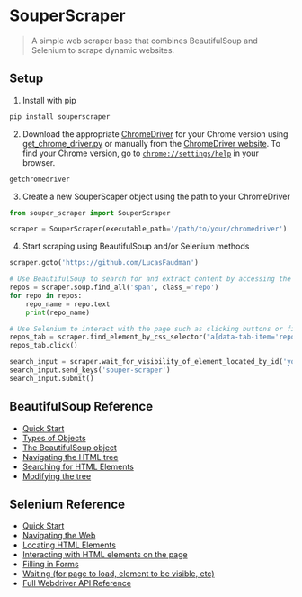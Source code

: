 # SouperScraper

> A simple web scraper base that combines BeautifulSoup and Selenium to scrape dynamic websites.


## Setup
1. Install with pip
```bash
pip install souperscraper
```

2. Download the appropriate [ChromeDriver](https://sites.google.com/a/chromium.org/chromedriver/downloads) for your Chrome version using [get_chrome_driver.py](https://github.com/LucasFaudman/souper-scraper/blob/main/src/souperscraper/getchromedriver.py) or manually from the [ChromeDriver website](https://sites.google.com/a/chromium.org/chromedriver/downloads). To find your Chrome version, go to [`chrome://settings/help`](chrome://settings/help) in your browser.
```bash
getchromedriver
```

3. Create a new SouperScaper object using the path to your ChromeDriver
```python
from souper_scraper import SouperScraper

scraper = SouperScraper(executable_path='/path/to/your/chromedriver')
```

4. Start scraping using BeautifulSoup and/or Selenium methods
```python
scraper.goto('https://github.com/LucasFaudman')

# Use BeautifulSoup to search for and extract content by accessing the scraper's 'soup' attribute or with the 'soup_find' / 'soup_find_all' methods
repos = scraper.soup.find_all('span', class_='repo')
for repo in repos:
    repo_name = repo.text
    print(repo_name)

# Use Selenium to interact with the page such as clicking buttons or filling out forms by accessing the scraper's find_element_by_* / find_elements_by_* / wait_for_* methods
repos_tab = scraper.find_element_by_css_selector("a[data-tab-item='repositories']")
repos_tab.click()

search_input = scraper.wait_for_visibility_of_element_located_by_id('your-repos-filter')
search_input.send_keys('souper-scraper')
search_input.submit()
```

## BeautifulSoup Reference
- [Quick Start](https://beautiful-soup-4.readthedocs.io/en/latest/#quick-start)
- [Types of Objects](https://beautiful-soup-4.readthedocs.io/en/latest/#kinds-of-objects)
- [The BeautifulSoup object](https://beautiful-soup-4.readthedocs.io/en/latest/#beautifulsoup)
- [Navigating the HTML tree](https://beautiful-soup-4.readthedocs.io/en/latest/#navigating-the-tree)
- [Searching for HTML Elements](https://beautiful-soup-4.readthedocs.io/en/latest/#searching-the-tree)
- [Modifying the tree](https://beautiful-soup-4.readthedocs.io/en/latest/#modifying-the-tree)

## Selenium Reference
- [Quick Start](https://selenium-python.readthedocs.io/getting-started.html)
- [Navigating the Web](https://selenium-python.readthedocs.io/getting-started.html#)
- [Locating HTML Elements](https://selenium-python.readthedocs.io/locating-elements.html)
- [Interacting with HTML elements on the page](https://selenium-python.readthedocs.io/navigating.html#interacting-with-the-page)
- [Filling in Forms](https://selenium-python.readthedocs.io/navigating.html#filling-in-forms)
- [Waiting (for page to load, element to be visible, etc)](https://selenium-python.readthedocs.io/waits.html)
- [Full Webdriver API Reference](https://selenium-python.readthedocs.io/api.html)
